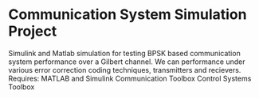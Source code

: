 # Communication System Simulation Project
Simulink and Matlab simulation for testing BPSK based communication system performance over a Gilbert channel.
We can performance under various error correction coding techniques, transmitters and recievers. 
Requires:
MATLAB and Simulink
  Communication Toolbox
  Control Systems Toolbox

